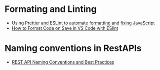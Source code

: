 # Formating and Linting

- [Using Prettier and ESLint to automate formatting and fixing JavaScript](https://blog.logrocket.com/using-prettier-eslint-automate-formatting-fixing-javascript/)
- [How to Format Code on Save in VS Code with ESlint](https://www.aleksandrhovhannisyan.com/blog/format-code-on-save-vs-code-eslint/)

# Naming conventions in RestAPIs

- [REST API Naming Conventions and Best Practices](https://medium.com/@nadinCodeHat/rest-api-naming-conventions-and-best-practices-1c4e781eb6a5)